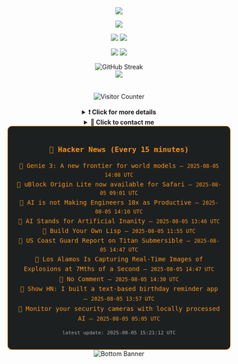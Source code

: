 <div align="center">
  <img src="https://readme-typing-svg.herokuapp.com?font=Fira+Code&weight=600&size=19&duration=3000&pause=1000&color=F7931A&center=true&vCenter=true&width=600&lines=%F0%9F%91%8B+Hi+%2C++I'm+(+Esmaeil+Asadi+%3C%3D%3E+%D8%A7%D8%B3%D9%80%D9%85%D9%80%D8%A7%D8%B9%D9%80%DB%8C%D9%80%D9%84+%D8%A7%D8%B3%D9%80%D8%AF%DB%8C+)"/>
</div>

<p align="center">
  <img src="http://github-profile-summary-cards.vercel.app/api/cards/profile-details?username=Null-Err0r&theme=gruvbox" />
</p>

<p align="center">
  <img src="http://github-profile-summary-cards.vercel.app/api/cards/repos-per-language?username=Null-Err0r&theme=gruvbox" />
  <img src="http://github-profile-summary-cards.vercel.app/api/cards/most-commit-language?username=Null-Err0r&theme=gruvbox" />
</p>

<p align="center">
  <img src="http://github-profile-summary-cards.vercel.app/api/cards/stats?username=Null-Err0r&theme=gruvbox" />
  <img src="http://github-profile-summary-cards.vercel.app/api/cards/productive-time?username=Null-Err0r&theme=gruvbox&utcOffset=8" />
</p>
<div align="center">
  <img src="https://streak-stats.demolab.com/?user=null-err0r&theme=gruvbox" alt="GitHub Streak" />
</div>

<div align="center">
  <img src="https://github-profile-trophy.vercel.app/?username=Null-Err0r&theme=gruvbox&no-frame=true&margin-w=15&margin-h=15&row=2&column=4" />
</div>

<div align="center">
  <br> </br>
  <img src="https://ghvc.kabelkultur.se/?username=null-err0r&abbreviated=true&color=ff5500&label=%E2%81%AE%20%E2%81%AE%E2%81%AE%20%E2%81%AE%E2%81%AE%20%20%F0%9F%91%80%20%E2%81%AE%20%E2%81%AE%E2%81%AE%20%E2%81%AE%E2%81%AEVisitor%E2%81%AE%20%E2%81%AE%E2%81%AE%20%E2%81%AE%E2%81%AE%20%F0%9F%91%80%E2%81%AE%20%E2%81%AE%E2%81%AE%20%E2%81%AE%E2%81%AE%E2%81%AE%20%E2%81%AE%E2%81%AE%20%E2%81%AE%E2%81%AE⁮⁮" alt="Visitor Counter" />
  <br> </br>
</div>
<details align="center">
<summary> <b> ❗️ Click for more details</b> </summary>
<br>
<div align="center">
  <a href="https://next.ossinsight.io/widgets/official/analyze-user-contribution-time-distribution?user_id=19436819&period=all_times" target="_blank" style="display: block;">
    <picture>
      <source media="(prefers-color-scheme: dark)" srcset="https://next.ossinsight.io/widgets/official/analyze-user-contribution-time-distribution/thumbnail.png?user_id=19436819&period=all_times&image_size=auto&color_scheme=dark" width="700" height="auto">
      <img alt="Contribution Time Distribution" src="https://next.ossinsight.io/widgets/official/analyze-user-contribution-time-distribution/thumbnail.png?user_id=19436819&period=all_times&image_size=auto&color_scheme=dark" width="700" height="auto">
    </picture>
  </a>
</div>

<div align="center">
  <a href="https://next.ossinsight.io/widgets/official/compose-user-dashboard-stats?user_id=19436819" target="_blank" style="display: block;">
    <picture>
      <source media="(prefers-color-scheme: dark)" srcset="https://next.ossinsight.io/widgets/official/compose-user-dashboard-stats/thumbnail.png?user_id=19436819&image_size=auto&color_scheme=dark" width="700" height="auto">
      <img alt="Dashboard Stats" src="https://next.ossinsight.io/widgets/official/compose-user-dashboard-stats/thumbnail.png?user_id=19436819&image_size=auto&color_scheme=dark" width="700" height="auto">
    </picture>
  </a>
</div>

<div align="center">
  <a href="https://next.ossinsight.io/widgets/official/compose-org-activity-map?activity=stars&role=stars&owner_id=19436819&period=past_12_months" target="_blank" style="display: block;">
    <picture>
      <source media="(prefers-color-scheme: dark)" srcset="https://next.ossinsight.io/widgets/official/compose-org-activity-map/thumbnail.png?activity=stars&role=stars&owner_id=19436819&period=past_12_months&image_size=4x7&color_scheme=dark" width="700" height="auto">
      <img alt="Geographical Distribution" src="https://next.ossinsight.io/widgets/official/compose-org-activity-map/thumbnail.png?activity=stars&role=stars&owner_id=19436819&period=past_12_months&image_size=4x7&color_scheme=dark" width="700" height="auto">
    </picture>
  </a>
</div>
<div align="center">
  <img src="https://github-readme-activity-graph.vercel.app/graph?username=Null-Err0r&theme=gruvbox" alt="Activity Graph" />
</div>
<br>
</details>

<details align="center">
<summary> <b>  💬  Click to contact me</b> </summary>
<br>
<div align="center">
  <br><br>
  <a href="https://t.me/NullErr0r" target="_blank">
    <img src="https://img.shields.io/badge/Telegram-black?style=for-the-badge&logo=Telegram" alt="Telegram" />
  </a>
</div>
<br>
</details> 















































































































<!--hn-readme-->
<div align="center" style="border: 1px solid #f7931a; border-radius: 10px; padding: 20px; max-width: 700px; margin: auto; background-color: #1d2021; color: #f7931a; font-family: 'Fira Code', monospace;">

<h3>📰 Hacker News (Every 15 minutes)</h3>

<ul style="list-style-type: none; padding-left: 0; line-height: 1.6;">
  <li>🔹 <a href="https://deepmind.google/discover/blog/genie-3-a-new-frontier-for-world-models/" style="color: #f7931a; text-decoration: none;">Genie 3: A new frontier for world models</a> — <code>2025-08-05 14:08 UTC</code></li>
  <li>🔹 <a href="https://apps.apple.com/app/ublock-origin-lite/id6745342698" style="color: #f7931a; text-decoration: none;">uBlock Origin Lite now available for Safari</a> — <code>2025-08-05 09:01 UTC</code></li>
  <li>🔹 <a href="https://colton.dev/blog/curing-your-ai-10x-engineer-imposter-syndrome/" style="color: #f7931a; text-decoration: none;">AI is not Making Engineers 10x as Productive</a> — <code>2025-08-05 14:10 UTC</code></li>
  <li>🔹 <a href="https://lambdaland.org/posts/2025-08-04_artifical_inanity/" style="color: #f7931a; text-decoration: none;">AI Stands for Artificial Inanity</a> — <code>2025-08-05 13:46 UTC</code></li>
  <li>🔹 <a href="https://www.buildyourownlisp.com/" style="color: #f7931a; text-decoration: none;">Build Your Own Lisp</a> — <code>2025-08-05 11:55 UTC</code></li>
  <li>🔹 <a href="https://www.news.uscg.mil/Press-Releases/Article/4265651/coast-guard-marine-board-of-investigation-releases-report-on-titan-submersible/" style="color: #f7931a; text-decoration: none;">US Coast Guard Report on Titan Submersible</a> — <code>2025-08-05 14:47 UTC</code></li>
  <li>🔹 <a href="https://www.lanl.gov/media/publications/1663/dynamics-of-dynamic-imaging" style="color: #f7931a; text-decoration: none;">Los Alamos Is Capturing Real-Time Images of Explosions at 7Mths of a Second</a> — <code>2025-08-05 14:47 UTC</code></li>
  <li>🔹 <a href="https://prog21.dadgum.com/57.html" style="color: #f7931a; text-decoration: none;">No Comment</a> — <code>2025-08-05 14:30 UTC</code></li>
  <li>🔹 <a href="https://birthdays.app" style="color: #f7931a; text-decoration: none;">Show HN: I built a text-based birthday reminder app</a> — <code>2025-08-05 13:57 UTC</code></li>
  <li>🔹 <a href="https://frigate.video/" style="color: #f7931a; text-decoration: none;">Monitor your security cameras with locally processed AI</a> — <code>2025-08-05 05:05 UTC</code></li>
</ul>

<p style="font-size: 0.8em; color: #aaaaaa; margin-top: 10px;">
  latest update: 2025-08-05 15:21:12 UTC
</p>

</div>
<!--hn-readme-->
















































































































<div align="center">
  <img src="https://raw.githubusercontent.com/Trilokia/Trilokia/379277808c61ef204768a61bbc5d25bc7798ccf1/bottom_header.svg" alt="Bottom Banner" />
</div>
